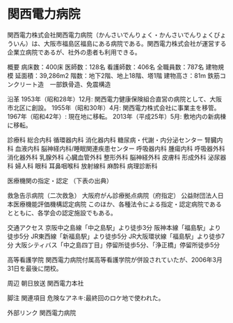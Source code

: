 # 関西電力病院

関西電力株式会社関西電力病院（かんさいでんりょく・かんさいでんりょくびょういん）は、大阪市福島区福島にある病院である。関西電力株式会社が運営する企業立病院であるが、社外の患者も利用できる。

概要
病床数：400床
医師数：128名
看護師数：406名
全職員数：787名
建物規模
延面積：39,286m2
階数：地下2階、地上18階、塔1階
建物高さ：81m
鉄筋コンクリート造　一部鉄骨造、免震構造

沿革
1953年（昭和28年）12月: 関西電力健康保険組合直営の病院として、大阪市北区に創設。
1955年（昭和30年）4月: 関西電力株式会社に事業主を移管。
1967年（昭和42年）: 現在地に移転。
2013年（平成25年）5月: 敷地内の新病棟に移転。

診療科
総合内科
循環器内科
消化器内科
糖尿病・代謝・内分泌センター
腎臓内科
血液内科
脳神経内科/睡眠関連疾患センター
呼吸器内科
腫瘍内科
呼吸器外科
消化器外科
乳腺外科
心臓血管外科
整形外科
脳神経外科
皮膚科
形成外科
泌尿器科
婦人科
眼科
耳鼻咽喉科
放射線科
麻酔科
病理診断科

医療機関の指定・認定
（下表の出典）

救急告示病院（二次救急）
大阪府がん診療拠点病院（府指定）
公益財団法人日本医療機能評価機構認定病院
このほか、各種法令による指定・認定病院であるとともに、各学会の認定施設でもある。

交通アクセス
京阪中之島線「中之島駅」より徒歩3分
阪神本線「福島駅」より徒歩5分
JR東西線「新福島駅」より徒歩5分
JR大阪環状線「福島駅」より徒歩7分
大阪シティバス「中之島四丁目」停留所徒歩5分、「浄正橋」停留所徒歩5分

高等看護学院
関西電力病院付属高等看護学院が併設されていたが、2006年3月31日を最後に閉校。

周辺
朝日放送
関西電力本社

脚注
関連項目
危険なアネキ:最終回のロケ地で使われた。

外部リンク
関西電力病院